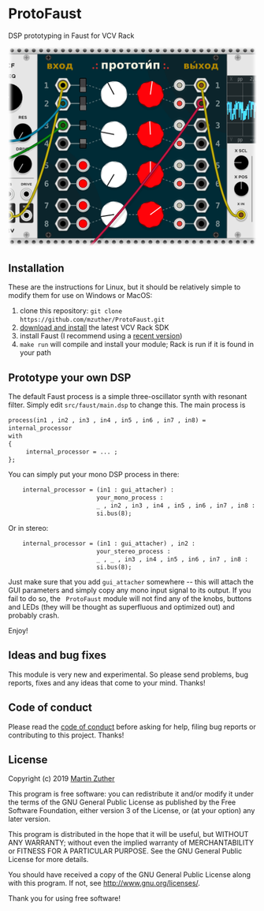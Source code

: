 # ProtoFaust

DSP prototyping in Faust for VCV Rack  

![Screenshot of ProtoFaust](images/screenshot_1.png?raw=true "Screenshot")

## Installation

These are the instructions for Linux, but it should be relatively
simple to modify them for use on Windows or MacOS:

1. clone this repository: `git clone https://github.com/mzuther/ProtoFaust.git`
1. [download and install][SDK Rack] the latest VCV Rack SDK
1. install Faust (I recommend using a [recent version][Faust compiler])
1. `make run` will compile and install your module; Rack is run if it is found in your path

## Prototype your own DSP

The default Faust process is a simple three-oscillator synth with
resonant filter.  Simply edit `src/faust/main.dsp` to change this.
The main process is

```
process(in1 , in2 , in3 , in4 , in5 , in6 , in7 , in8) = internal_processor
with 
{
     internal_processor = ... ;
};
```

You can simply put your mono DSP process in there:

```
    internal_processor = (in1 : gui_attacher) :
                         your_mono_process :
                         _ , in2 , in3 , in4 , in5 , in6 , in7 , in8 :
                         si.bus(8);
```

Or in stereo:

```
    internal_processor = (in1 : gui_attacher) , in2 :
                         your_stereo_process :
                         _ , _ , in3 , in4 , in5 , in6 , in7 , in8 :
                         si.bus(8);
```

Just make sure that you add `gui_attacher` somewhere -- this will
attach the GUI parameters and simply copy any mono input signal to its
output.  If you fail to do so, the ` ProtoFaust` module will not find
any of the knobs, buttons and LEDs (they will be thought as
superfluous and optimized out) and probably crash.

Enjoy!

## Ideas and bug fixes

This module is very new and experimental.  So please send problems,
bug reports, fixes and any ideas that come to your mind.  Thanks!

## Code of conduct

Please read the [code of conduct][COC] before asking for help, filing
bug reports or contributing to this project.  Thanks!

## License

Copyright (c) 2019 [Martin Zuther][]

This program is free software: you can redistribute it and/or modify
it under the terms of the GNU General Public License as published by
the Free Software Foundation, either version 3 of the License, or
(at your option) any later version.

This program is distributed in the hope that it will be useful,
but WITHOUT ANY WARRANTY; without even the implied warranty of
MERCHANTABILITY or FITNESS FOR A PARTICULAR PURPOSE.  See the
GNU General Public License for more details.

You should have received a copy of the GNU General Public License
along with this program.  If not, see <http://www.gnu.org/licenses/>.

Thank you for using free software!


[Martin Zuther]:  http://www.mzuther.de/
[COC]:            https://github.com/mzuther/ProtoFaust/tree/master/CODE_OF_CONDUCT.markdown
[Faust compiler]: http://faust.grame.fr/doc/manual/index.html#compiling-and-installing-the-faust-compiler
[SDK Rack]:       https://vcvrack.com/manual/PluginDevelopmentTutorial.html
